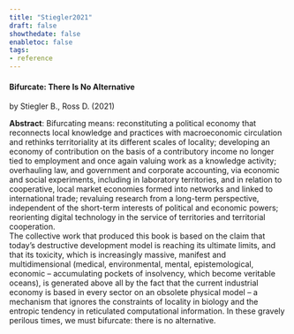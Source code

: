 ```yaml
---
title: "Stiegler2021"
draft: false
showthedate: false
enabletoc: false
tags:
- reference
---
```


#### **Bifurcate: There Is No Alternative**     
by Stiegler B., Ross D. (2021)         

**Abstract**:  Bifurcating means: reconstituting a political economy that reconnects local knowledge and practices with macroeconomic circulation and rethinks territoriality at its different scales of locality; developing an economy of contribution on the basis of a contributory income no longer tied to employment and once again valuing work as a knowledge activity; overhauling law, and government and corporate accounting, via economic and social experiments, including in laboratory territories, and in relation to cooperative, local market economies formed into networks and linked to international trade; revaluing research from a long-term perspective, independent of the short-term interests of political and economic powers; reorienting digital technology in the service of territories and territorial cooperation. <br> The collective work that produced this book is based on the claim that today’s destructive development model is reaching its ultimate limits, and that its toxicity, which is increasingly massive, manifest and multidimensional (medical, environmental, mental, epistemological, economic – accumulating pockets of insolvency, which become veritable oceans), is generated above all by the fact that the current industrial economy is based in every sector on an obsolete physical model – a mechanism that ignores the constraints of locality in biology and the entropic tendency in reticulated computational information. In these gravely perilous times, we must bifurcate: there is no alternative.

